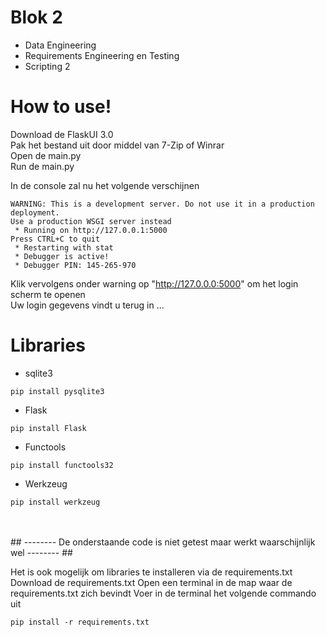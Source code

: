 # **Blok 2**

- Data Engineering
- Requirements Engineering en Testing
- Scripting 2

# **How to use!**

Download de FlaskUI 3.0  
Pak het bestand uit door middel van 7-Zip of Winrar  
Open de main.py  
Run de main.py  

In de console zal nu het volgende verschijnen  

```
WARNING: This is a development server. Do not use it in a production deployment.  
Use a production WSGI server instead  
 * Running on http://127.0.0.1:5000  
Press CTRL+C to quit  
 * Restarting with stat  
 * Debugger is active!  
 * Debugger PIN: 145-265-970  
```
Klik vervolgens onder warning op "http://127.0.0.0:5000" om het login scherm te openen  
Uw login gegevens vindt u terug in ...

# **Libraries**

- sqlite3
```
pip install pysqlite3
```
- Flask
```
pip install Flask
```
- Functools
```
pip install functools32
``` 
- Werkzeug
```
pip install werkzeug
```
<br>
<br>
## -------- De onderstaande code is niet getest maar werkt waarschijnlijk wel -------- ##  
<br>

Het is ook mogelijk om libraries te installeren via de requirements.txt  
Download de requirements.txt
Open een terminal in de map waar de requirements.txt zich bevindt
Voer in de terminal het volgende commando uit
```
pip install -r requirements.txt
```
